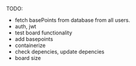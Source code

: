 TODO:

- fetch basePoints from database from all users.
- auth, jwt
- test board functionality
- add basepoints
- containerize
- check depencies, update depencies
- board size
